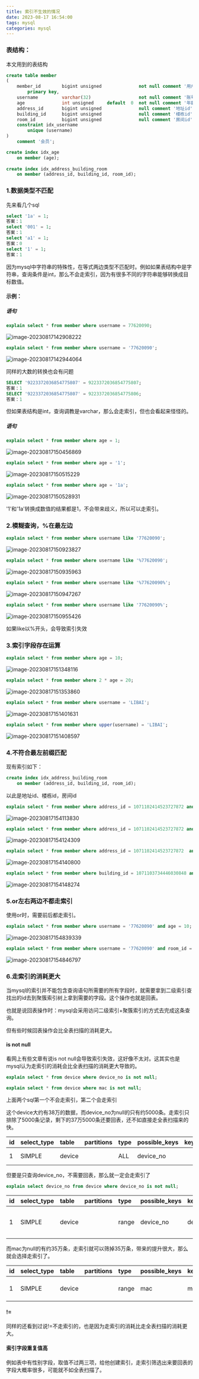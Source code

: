 ```yaml
---
title: 索引不生效的情况
date: 2023-08-17 16:54:00
tags: mysql
categories: mysql
---
```




### 表结构：

本文用到的表结构

```sql
create table member
(
    member_id        bigint unsigned              not null comment '用户ID'
        primary key,
    username         varchar(32)                  not null comment '账号',
    age              int unsigned     default  0  not null comment '年龄',
    address_id       bigint unsigned              null comment '地址id',
    building_id      bigint unsigned              null comment '楼栋id',
    room_id          bigint unsigned              null comment '房间id',
    constraint idx_username
        unique (username)
)
    comment '会员';

create index idx_age
    on member (age);
    
create index idx_address_building_room
    on member (address_id, building_id, room_id);
```





### 1.数据类型不匹配

先来看几个sql

```sql
select '1a' = 1;
答案：1
select '001' = 1;
答案：1
select 'a1' = 1;
答案：0
select '1' = 1;
答案：1
```

因为mysql中字符串的特殊性，在等式两边类型不匹配时。例如如果表结构中是字符串，查询条件是int，那么不会走索引，因为有很多不同的字符串能够转换成目标数值。

#### 示例：

##### 语句

```sql
explain select * from member where username = 77620090;
```

![image-20230817142908222](../img/索引不生效的情况.assets/image-20230817142908222.png)

```sql
explain select * from member where username = '77620090';
```

![image-20230817142944064](../img/索引不生效的情况.assets/image-20230817142944064.png)



同样的大数的转换也会有问题

```sql
SELECT '9223372036854775807' = 9223372036854775807;
答案：1
SELECT '9223372036854775807' = 9223372036854775806;
答案：1
```



但如果表结构是int，查询调教是varchar，那么会走索引，但也会看起来怪怪的。

##### 语句

```sql
explain select * from member where age = 1;
```

![image-20230817150456869](../img/索引不生效的情况.assets/image-20230817150456869.png)

```sql
explain select * from member where age = '1';
```

![image-20230817150515229](../img/索引不生效的情况.assets/image-20230817150515229.png)

```sql
explain select * from member where age = '1a';
```

![image-20230817150528931](../img/索引不生效的情况.assets/image-20230817150528931.png)

'1'和'1a'转换成数值的结果都是1，不会带来歧义，所以可以走索引。



### 2.模糊查询，%在最左边

```sql
explain select * from member where username like '77620090';
```

![image-20230817150923827](../img/索引不生效的情况.assets/image-20230817150923827.png)



```sql
explain select * from member where username like '%77620090';
```

![image-20230817150935963](../img/索引不生效的情况.assets/image-20230817150935963.png)



```sql
explain select * from member where username like '%77620090%';
```

![image-20230817150947267](../img/索引不生效的情况.assets/image-20230817150947267.png)



```sql
explain select * from member where username like '77620090%';
```

![image-20230817150955426](../img/索引不生效的情况.assets/image-20230817150955426.png)

如果like以%开头，会导致索引失效



### 3.索引字段存在运算

```sql
explain select * from member where age = 10;
```

![image-20230817151348116](../img/索引不生效的情况.assets/image-20230817151348116.png)



```sql
explain select * from member where 2 * age = 20;
```

![image-20230817151353860](../img/索引不生效的情况.assets/image-20230817151353860.png)



```sql
explain select * from member where username = 'LIBAI';
```

![image-20230817151401631](../img/索引不生效的情况.assets/image-20230817151401631.png)



```sql
explain select * from member where upper(username) = 'LIBAI';
```

![image-20230817151408597](../img/索引不生效的情况.assets/image-20230817151408597.png)



### 4.不符合最左前缀匹配

现有索引如下：

```sql
create index idx_address_building_room
    on member (address_id, building_id, room_id);
```

以此是地址id、楼栋id，房间id



```sql
explain select * from member where address_id = 1071102414523727872 and building_id = 1071103734446030848 and room_id = 1071103970635677696;
```

![image-20230817154113830](../img/索引不生效的情况.assets/image-20230817154113830.png)



```sql
explain select * from member where address_id = 1071102414523727872 and building_id = 1071103734446030848 ;
```

![image-20230817154124309](../img/索引不生效的情况.assets/image-20230817154124309.png)



```sql
explain select * from member where address_id = 1071102414523727872  and room_id = 1071103970635677696;
```

![image-20230817154140800](../img/索引不生效的情况.assets/image-20230817154140800.png)



```sql
explain select * from member where building_id = 1071103734446030848 and room_id = 1071103970635677696;
```

![image-20230817154148274](../img/索引不生效的情况.assets/image-20230817154148274.png)



### 5.or左右两边不都走索引

使用or时，需要前后都走索引。

```sql
explain select * from member where username = '77620090' and age = 10;
```

![image-20230817154839339](../img/索引不生效的情况.assets/image-20230817154839339.png)



```sql
explain select * from member where username = '77620090' and room_id = 1071103970635677696;
```

![image-20230817154846797](../img/索引不生效的情况.assets/image-20230817154846797.png)



### 6.走索引的消耗更大

当mysql的索引并不能包含查询语句所需要的所有字段时，就需要拿到二级索引查找出的id去到聚簇索引树上拿到需要的字段。这个操作也就是回表。

也就是说回表操作时：mysql会采用访问二级索引+聚簇索引的方式去完成这条查询。

但有些时候回表操作会比全表扫描的消耗更大。

#### is not null

看网上有些文章有说is not null会导致索引失效，这好像不太对。这其实也是mysql认为走索引的消耗会比全表扫描的消耗更大导致的。



```sql
explain select * from device where device_no is not null;

explain select * from device where mac is not null;
```

上面两个sql第一个不会走索引，第二个会走索引



这个device大约有38万的数据，而device_no为null的只有约5000条。走索引只排除了5000条记录，剩下的37万5000条还要回表，还不如直接走全表扫描来的快。

| id   | select_type | table  | partitions | type | possible_keys | key  | key_len | ref  | rows   | filtered | Extra       |
| :--- | :---------- | :----- | :--------- | :--- | :------------ | :--- | :------ | :--- | :----- | :------- | :---------- |
| 1    | SIMPLE      | device |            | ALL  | device_no     |      |         |      | 378696 | 50.00    | Using where |

但要是只查询device_no，不需要回表，那么就一定会走索引了

```sql
explain select device_no from device where device_no is not null;
```

| id   | select_type | table  | partitions | type  | possible_keys | key       | key_len | ref  | rows   | filtered | Extra                    |
| :--- | :---------- | :----- | :--------- | :---- | :------------ | :-------- | :------ | :--- | :----- | :------- | :----------------------- |
| 1    | SIMPLE      | device |            | range | device_no     | device_no | 259     |      | 189355 | 100.00   | Using where; Using index |



而mac为null的有约35万条，走索引就可以筛掉35万条，带来的提升很大，那么就会选择走索引了。	

| id   | select_type | table  | partitions | type  | possible_keys | key  | key_len | ref  | rows  | filtered | Extra                 |
| :--- | :---------- | :----- | :--------- | :---- | :------------ | :--- | :------ | :--- | :---- | :------- | :-------------------- |
| 1    | SIMPLE      | device |            | range | mac           | mac  | 131     |      | 43010 | 100.00   | Using index condition |

#### != 

同样的还看到过说!=不走索引的，也是因为走索引的消耗比走全表扫描的消耗更大。

#### 索引字段重复值高

例如表中有性别字段，取值不过两三项，给他创建索引，走索引筛选出来要回表的字段大概率很多，可能就不如全表扫描了。